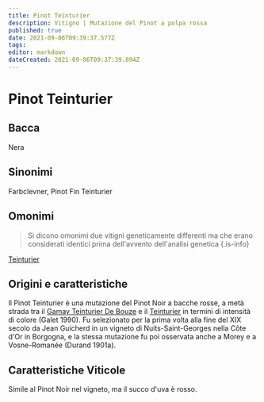 ```yaml
---
title: Pinot Teinturier
description: Vitigno | Mutazione del Pinot a polpa rossa
published: true
date: 2021-09-06T09:39:37.577Z
tags: 
editor: markdown
dateCreated: 2021-09-06T09:37:39.894Z
---
```


# Pinot Teinturier

## Bacca
Nera

## Sinonimi
Farbclevner, Pinot Fin Teinturier

## Omonimi
> Si dicono omonimi due vitigni geneticamente differenti ma che erano considerati identici prima dell'avvento dell'analisi genetica
{.is-info}

[Teinturier](/vitigni/teinturier)

## Origini e caratteristiche

Il Pinot Teinturier è una mutazione del Pinot Noir a bacche rosse, a metà strada tra il [Gamay Teinturier De Bouze](/vitigni/gamay-teinturier-de-bouze) e il [Teinturier](vitigni/bacca-nera/teinturier) in termini di intensità di colore (Galet 1990). Fu selezionato per la prima volta alla fine del XIX secolo da Jean Guicherd in un vigneto di Nuits-Saint-Georges nella Côte d'Or in Borgogna, e la stessa mutazione fu poi osservata anche a Morey e a Vosne-Romanée (Durand 1901a).

## Caratteristiche Viticole

Simile al Pinot Noir nel vigneto, ma il succo d'uva è rosso.